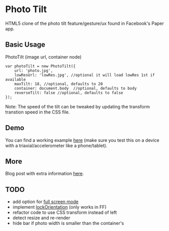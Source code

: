 Photo Tilt
=========

HTML5 clone of the photo tilt feature/gesture/ux found in Facebook's Paper app.

Basic Usage
-----
PhotoTilt (image url, container node)
```
var photoTilt = new PhotoTilt({
	url: 'photo.jpg',
	lowResUrl: 'lowRes.jpg', //optional it will load lowRes 1st if available
	maxTilt: 18, //optional, defaults to 20
	container: document.body  //optional, defaults to body
	reverseTilt: false //optional, defaults to false
});
```
Note: The speed of the tilt can be tweaked by updating the transform transtion speed in the CSS file.

Demo
----
You can find a working example [here](http://s3.jt.io/tilt/index.html) (make sure you test this on a device with a triaxial/accelerometer like a phone/tablet).

More
----
Blog post with extra information [here](http://jt.io/2014/photo-tilt/).

TODO
----

* add option for [full screen mode](https://developer.mozilla.org/en-US/docs/Web/Guide/API/DOM/Using_full_screen_mode)
* implement [lockOrientation](https://developer.mozilla.org/en-US/docs/Web/API/Screen.lockOrientation) (only works in FF)
* refactor code to use CSS transform instead of left
* detect resize and re-render
* hide bar if photo width is smaller than the container's
